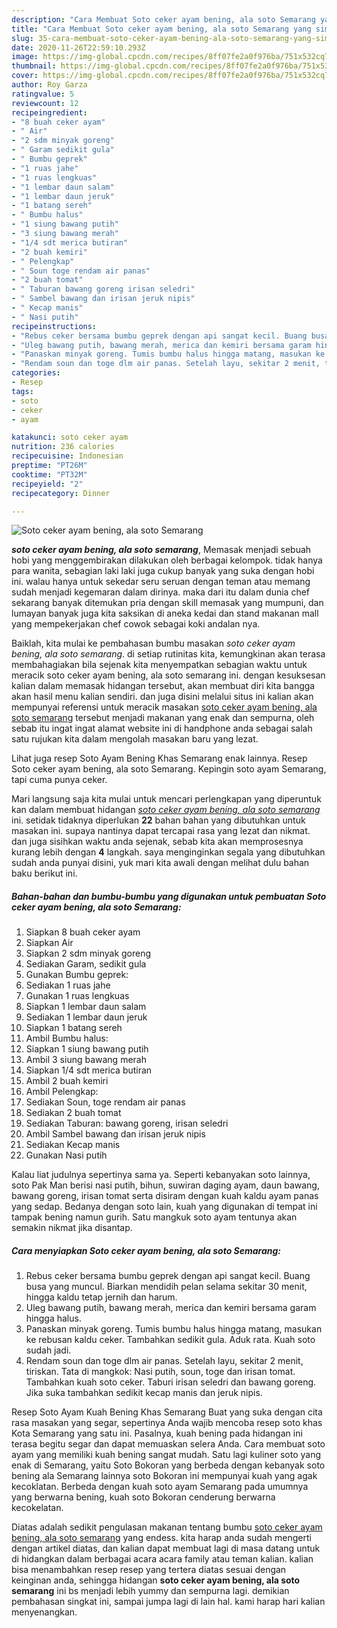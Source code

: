 ```yaml
---
description: "Cara Membuat Soto ceker ayam bening, ala soto Semarang yang simpel"
title: "Cara Membuat Soto ceker ayam bening, ala soto Semarang yang simpel"
slug: 35-cara-membuat-soto-ceker-ayam-bening-ala-soto-semarang-yang-simpel
date: 2020-11-26T22:59:10.293Z
image: https://img-global.cpcdn.com/recipes/8ff07fe2a0f976ba/751x532cq70/soto-ceker-ayam-bening-ala-soto-semarang-foto-resep-utama.jpg
thumbnail: https://img-global.cpcdn.com/recipes/8ff07fe2a0f976ba/751x532cq70/soto-ceker-ayam-bening-ala-soto-semarang-foto-resep-utama.jpg
cover: https://img-global.cpcdn.com/recipes/8ff07fe2a0f976ba/751x532cq70/soto-ceker-ayam-bening-ala-soto-semarang-foto-resep-utama.jpg
author: Roy Garza
ratingvalue: 5
reviewcount: 12
recipeingredient:
- "8 buah ceker ayam"
- " Air"
- "2 sdm minyak goreng"
- " Garam sedikit gula"
- " Bumbu geprek"
- "1 ruas jahe"
- "1 ruas lengkuas"
- "1 lembar daun salam"
- "1 lembar daun jeruk"
- "1 batang sereh"
- " Bumbu halus"
- "1 siung bawang putih"
- "3 siung bawang merah"
- "1/4 sdt merica butiran"
- "2 buah kemiri"
- " Pelengkap"
- " Soun toge rendam air panas"
- "2 buah tomat"
- " Taburan bawang goreng irisan seledri"
- " Sambel bawang dan irisan jeruk nipis"
- " Kecap manis"
- " Nasi putih"
recipeinstructions:
- "Rebus ceker bersama bumbu geprek dengan api sangat kecil. Buang busa yang muncul. Biarkan mendidih pelan selama sekitar 30 menit, hingga kaldu tetap jernih dan harum."
- "Uleg bawang putih, bawang merah, merica dan kemiri bersama garam hingga halus."
- "Panaskan minyak goreng. Tumis bumbu halus hingga matang, masukan ke rebusan kaldu ceker. Tambahkan sedikit gula. Aduk rata. Kuah soto sudah jadi."
- "Rendam soun dan toge dlm air panas. Setelah layu, sekitar 2 menit, tiriskan. Tata di mangkok: Nasi putih, soun, toge dan irisan tomat. Tambahkan kuah soto ceker. Taburi irisan seledri dan bawang goreng. Jika suka tambahkan sedikit kecap manis dan jeruk nipis."
categories:
- Resep
tags:
- soto
- ceker
- ayam

katakunci: soto ceker ayam 
nutrition: 236 calories
recipecuisine: Indonesian
preptime: "PT26M"
cooktime: "PT32M"
recipeyield: "2"
recipecategory: Dinner

---
```



![Soto ceker ayam bening, ala soto Semarang](https://img-global.cpcdn.com/recipes/8ff07fe2a0f976ba/751x532cq70/soto-ceker-ayam-bening-ala-soto-semarang-foto-resep-utama.jpg)

<b><i>soto ceker ayam bening, ala soto semarang</i></b>, Memasak menjadi sebuah hobi yang menggembirakan dilakukan oleh berbagai kelompok. tidak hanya para wanita, sebagian laki laki juga cukup banyak yang suka dengan hobi ini. walau hanya untuk sekedar seru seruan dengan teman atau memang sudah menjadi kegemaran dalam dirinya. maka dari itu dalam dunia chef sekarang banyak ditemukan pria dengan skill memasak yang mumpuni, dan lumayan banyak juga kita saksikan di aneka kedai dan stand makanan mall yang mempekerjakan chef cowok sebagai koki andalan nya.

Baiklah, kita mulai ke pembahasan bumbu masakan <i>soto ceker ayam bening, ala soto semarang</i>. di setiap rutinitas kita, kemungkinan akan terasa membahagiakan bila sejenak kita menyempatkan sebagian waktu untuk meracik soto ceker ayam bening, ala soto semarang ini. dengan kesuksesan kalian dalam memasak hidangan tersebut, akan membuat diri kita bangga akan hasil menu kalian sendiri. dan juga disini melalui situs ini kalian akan mempunyai referensi untuk meracik masakan <u>soto ceker ayam bening, ala soto semarang</u> tersebut menjadi makanan yang enak dan sempurna, oleh sebab itu ingat ingat alamat website ini di handphone anda sebagai salah satu rujukan kita dalam mengolah masakan baru yang lezat.

Lihat juga resep Soto Ayam Bening Khas Semarang enak lainnya. Resep Soto ceker ayam bening, ala soto Semarang. Kepingin soto ayam Semarang, tapi cuma punya ceker.


Mari langsung saja kita mulai untuk mencari perlengkapan yang diperuntuk kan dalam membuat hidangan <u><i>soto ceker ayam bening, ala soto semarang</i></u> ini. setidak tidaknya diperlukan <b>22</b> bahan bahan yang dibutuhkan untuk masakan ini. supaya nantinya dapat tercapai rasa yang lezat dan nikmat. dan juga sisihkan waktu anda sejenak, sebab kita akan memprosesnya kurang lebih dengan <b>4</b> langkah. saya menginginkan segala yang dibutuhkan sudah anda punyai disini, yuk mari kita awali dengan melihat dulu bahan baku berikut ini.

<!--inarticleads1-->

##### Bahan-bahan dan bumbu-bumbu yang digunakan untuk pembuatan Soto ceker ayam bening, ala soto Semarang:

1. Siapkan 8 buah ceker ayam
1. Siapkan  Air
1. Siapkan 2 sdm minyak goreng
1. Sediakan  Garam, sedikit gula
1. Gunakan  Bumbu geprek:
1. Sediakan 1 ruas jahe
1. Gunakan 1 ruas lengkuas
1. Siapkan 1 lembar daun salam
1. Sediakan 1 lembar daun jeruk
1. Siapkan 1 batang sereh
1. Ambil  Bumbu halus:
1. Siapkan 1 siung bawang putih
1. Ambil 3 siung bawang merah
1. Siapkan 1/4 sdt merica butiran
1. Ambil 2 buah kemiri
1. Ambil  Pelengkap:
1. Sediakan  Soun, toge rendam air panas
1. Sediakan 2 buah tomat
1. Sediakan  Taburan: bawang goreng, irisan seledri
1. Ambil  Sambel bawang dan irisan jeruk nipis
1. Sediakan  Kecap manis
1. Gunakan  Nasi putih


Kalau liat judulnya sepertinya sama ya. Seperti kebanyakan soto lainnya, soto Pak Man berisi nasi putih, bihun, suwiran daging ayam, daun bawang, bawang goreng, irisan tomat serta disiram dengan kuah kaldu ayam panas yang sedap. Bedanya dengan soto lain, kuah yang digunakan di tempat ini tampak bening namun gurih. Satu mangkuk soto ayam tentunya akan semakin nikmat jika disantap. 

<!--inarticleads2-->

##### Cara menyiapkan Soto ceker ayam bening, ala soto Semarang:

1. Rebus ceker bersama bumbu geprek dengan api sangat kecil. Buang busa yang muncul. Biarkan mendidih pelan selama sekitar 30 menit, hingga kaldu tetap jernih dan harum.
1. Uleg bawang putih, bawang merah, merica dan kemiri bersama garam hingga halus.
1. Panaskan minyak goreng. Tumis bumbu halus hingga matang, masukan ke rebusan kaldu ceker. Tambahkan sedikit gula. Aduk rata. Kuah soto sudah jadi.
1. Rendam soun dan toge dlm air panas. Setelah layu, sekitar 2 menit, tiriskan. Tata di mangkok: Nasi putih, soun, toge dan irisan tomat. Tambahkan kuah soto ceker. Taburi irisan seledri dan bawang goreng. Jika suka tambahkan sedikit kecap manis dan jeruk nipis.


Resep Soto Ayam Kuah Bening Khas Semarang Buat yang suka dengan cita rasa masakan yang segar, sepertinya Anda wajib mencoba resep soto khas Kota Semarang yang satu ini. Pasalnya, kuah bening pada hidangan ini terasa begitu segar dan dapat memuaskan selera Anda. Cara membuat soto ayam yang memiliki kuah bening sangat mudah. Satu lagi kuliner soto yang enak di Semarang, yaitu Soto Bokoran yang berbeda dengan kebanyak soto bening ala Semarang lainnya soto Bokoran ini mempunyai kuah yang agak kecoklatan. Berbeda dengan kuah soto ayam Semarang pada umumnya yang berwarna bening, kuah soto Bokoran cenderung berwarna kecokelatan. 

Diatas adalah sedikit pengulasan makanan tentang bumbu <u>soto ceker ayam bening, ala soto semarang</u> yang endess. kita harap anda sudah mengerti dengan artikel diatas, dan kalian dapat membuat lagi di masa datang untuk di hidangkan dalam berbagai acara acara family atau teman kalian. kalian bisa menambahkan resep resep yang tertera diatas sesuai dengan keinginan anda, sehingga hidangan <b>soto ceker ayam bening, ala soto semarang</b> ini bs menjadi lebih yummy dan sempurna lagi. demikian pembahasan singkat ini, sampai jumpa lagi di lain hal. kami harap hari kalian menyenangkan.
